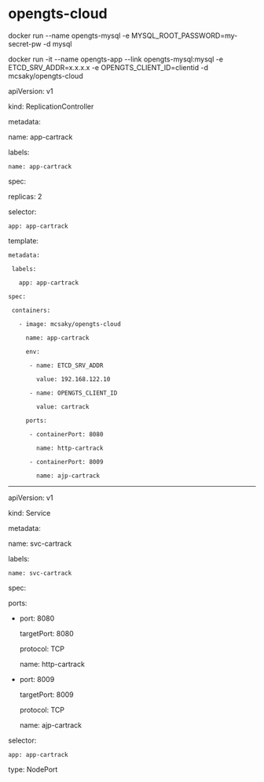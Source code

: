 # opengts-cloud

 docker run --name opengts-mysql -e MYSQL_ROOT_PASSWORD=my-secret-pw -d mysql

 docker run -it --name opengts-app --link opengts-mysql:mysql -e ETCD_SRV_ADDR=x.x.x.x -e OPENGTS_CLIENT_ID=clientid   -d mcsaky/opengts-cloud

apiVersion: v1

kind: ReplicationController

metadata:

  name: app-cartrack

  labels:

    name: app-cartrack

spec:

  replicas: 2

  selector:

    app: app-cartrack

  template:

    metadata:

     labels:

       app: app-cartrack

    spec:

     containers:

       - image: mcsaky/opengts-cloud

         name: app-cartrack

         env:

          - name: ETCD_SRV_ADDR

            value: 192.168.122.10

          - name: OPENGTS_CLIENT_ID

            value: cartrack

         ports:

          - containerPort: 8080

            name: http-cartrack

          - containerPort: 8009

            name: ajp-cartrack

--------------------------

apiVersion: v1

kind: Service

metadata:

  name: svc-cartrack

  labels:

    name: svc-cartrack

spec:

  ports:

  - port: 8080

    targetPort: 8080

    protocol: TCP

    name: http-cartrack

  - port: 8009

    targetPort: 8009

    protocol: TCP

    name: ajp-cartrack

  selector:

    app: app-cartrack

  type: NodePort

